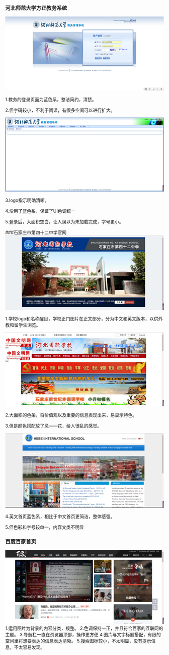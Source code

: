 ### 河北师范大学方正教务系统
![方正教务系统](https://github.com/weixinghua09/images/blob/master/fangzhengsystem.png)

1.教务的登录页面为蓝色系，整洁简约，清楚。

2.但字码较小，不利于阅读，有很多空间可以进行扩大。

![教务系统首页](https://github.com/weixinghua09/images/blob/master/fangzhengindex.png)

3.logo指示明确清晰。

4.沿用了蓝色系，保证了UI色调统一

5.登录后，大面积空白，让人误以为未加载完成，字号更小。

###石家庄市第四十二中学官网
![欢迎页面](https://github.com/weixinghua09/images/blob/master/sjz42welcome.png)

1.学校logo和名称醒目，学校正门图片在正文部分，分为中文和英文版本，以供外教和留学生浏览。

![中文首页](https://github.com/weixinghua09/images/blob/master/sjz42index.png)

2.大面积的色条，将价值观以及重要的信息表现出来，易显示特色。

3.但是颜色搭配放了忌——花，给人很乱的感觉。

![英文首页](https://github.com/weixinghua09/images/blob/master/sjz42indexEnglish.png)

4.英文首页蓝色系，相比于中文首页更简洁，整体感强。

5.但色彩和字号较单一，内容文类不明显

### 百度百家首页

![百度百家首页](https://github.com/weixinghua09/images/blob/master/BaiduBaijiaindex.png)
1.运用图片为背景的内容分类，规整。
2.色调保持一正，并且符合百家的互联网的主题。
3.导航栏一直在浏览器顶部，操作更方便
4.图片与文字标题搭配，有限的空间里将想要表达的信息表达清晰。
5.搜索图标较小，不太明显，没有提示信息，不太容易发现。
